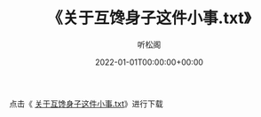 ﻿---
title:  《关于互馋身子这件小事.txt》
date:   2022-01-01T00:00:00+00:00
author: 听松阁
layout: post
permalink: /关于互馋身子这件小事/
categories: 小说
tags: [小说]
---

点击《 [关于互馋身子这件小事.txt](http://img.660000.xyz/bookstukust/book/bntxt/10/关于互馋身子这件小事.txt)》进行下载